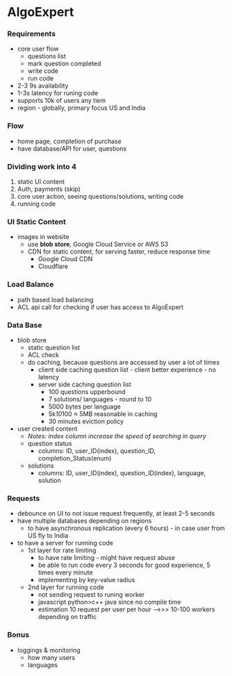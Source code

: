 # AlgoExpert

### Requirements
- core user flow
  - questions list
  - mark question completed
  - write code
  - run code
- 2-3 9s availability
- 1-3s latency for runing code
- supports 10k of users any tiem
- region - globally, primary focus US and India


### Flow
- home page, completion of purchase
- have database/API for user, questions

### Dividing work into 4
1. static UI content
2. Auth, payments (skip)
3. core user action, seeing questions/solutions, writing code
4. running code

### UI Static Content
- images in website
  - use **blob store**, Google Cloud Service or AWS S3
  - CDN for static content, for serving faster, reduce response time
    - Google Cloud CDN
    - Cloudflare

### Load Balance
- path based load balancing
- ACL api call for checking if user has access to AlgoExpert

### Data Base
- blob store
  - static question list
  - ACL check
  - do caching, because questions are accessed by user a lot of times
    - client side caching question list - client better experience - no latency
    - server side caching question list
      - 100 questions upperbound
      - 7 solutions/ languages - round to 10
      - 5000 bytes per language
      - 5k*10*100 ≈ 5MB reasonable in caching
      - 30 minutes eviction policy
- user created content
  - *Notes: index column increase the speed of searching in query* 
  - question status
    - columns: ID, user_ID(index), question_ID, completion_Status(enum) 
  - solutions
    - columns: ID, user_ID(index), question_ID(index), language, solution


### Requests
- debounce on UI to not issue request frequently, at least 2-5 seconds
- have multiple databases depending on regions 
  - to have asynchronous replication (every 6 hours) - in case user from US fly to India 
- to have a server for running code
  - 1st layer for rate limiting
    - to have rate limiting - might have request abuse
    - be able to run code every 3 seconds for good experience, 5 times every minute
    - implementing by key-value radius
  - 2nd layer for running code
    - not sending request to runing worker
    - javascript python>c++ java since no compile time
    - estimation 10 request per user per hour -->>> 10-100 workers depending on traffic

### Bonus
- loggings & monitoring
  - how many users
  - languages
